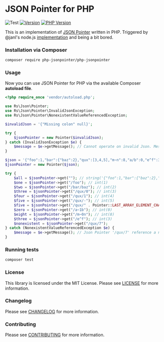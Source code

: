 # JSON Pointer for PHP

![Test](https://github.com/raphaelstolt/php-jsonpointer/workflows/Test/badge.svg) [![Version](http://img.shields.io/packagist/v/php-jsonpointer/php-jsonpointer.svg?style=flat)](https://packagist.org/packages/php-jsonpointer/php-jsonpointer) [![PHP Version](http://img.shields.io/badge/php-8.1+-ff69b4.svg)](https://packagist.org/packages/php-jsonpointer/php-jsonpointer)

This is an implementation of [JSON Pointer](http://tools.ietf.org/html/rfc6901) written in PHP. Triggered by @janl's node.js [implementation](https://github.com/janl/node-jsonpointer) and being a bit bored.

### Installation via Composer

``` bash
composer require php-jsonpointer/php-jsonpointer
```

### Usage

Now you can use JSON Pointer for PHP via the available Composer **autoload file**.
``` php
<?php require_once 'vendor/autoload.php';

use Rs\Json\Pointer;
use Rs\Json\Pointer\InvalidJsonException;
use Rs\Json\Pointer\NonexistentValueReferencedException;

$invalidJson = '{"Missing colon" null}';

try {
    $jsonPointer = new Pointer($invalidJson);
} catch (InvalidJsonException $e) {
    $message = $e->getMessage(); // Cannot operate on invalid Json. Message: Parse error on line 1: ...
}

$json = '{"foo":1,"bar":{"baz":2},"qux":[3,4,5],"m~n":8,"a/b":0,"e^f":3}';
$jsonPointer = new Pointer($json);

try {
    $all = $jsonPointer->get(""); // string('{"foo":1,"bar":{"baz":2},"qux":[3,4,5],"m~n":8,"a/b":0,"e^f":3}')
    $one = $jsonPointer->get("/foo"); // int(1)
    $two = $jsonPointer->get("/bar/baz"); // int(2)
    $three = $jsonPointer->get("/qux/0"); // int(3)
    $four = $jsonPointer->get("/qux/1"); // int(4)
    $five = $jsonPointer->get("/qux/-"); // int(5)
    $five = $jsonPointer->get("/qux/" . Pointer::LAST_ARRAY_ELEMENT_CHAR); // int(5)
    $zero = $jsonPointer->get("/a~1b"); // int(0)
    $eight = $jsonPointer->get("/m~0n"); // int(8)
    $three = $jsonPointer->get("/e^f"); // int(3)
    $nonexistent = $jsonPointer->get("/qux/7");
} catch (NonexistentValueReferencedException $e) {
    $message = $e->getMessage(); // Json Pointer '/qux/7' reference a nonexistent value
}
```

### Running tests

``` bash
composer test
```

### License

This library is licensed under the MIT License. Please see [LICENSE](LICENSE.md) for more information.

### Changelog
Please see [CHANGELOG](CHANGELOG.md) for more information.

### Contributing
Please see [CONTRIBUTING](CONTRIBUTING.md) for more information.
